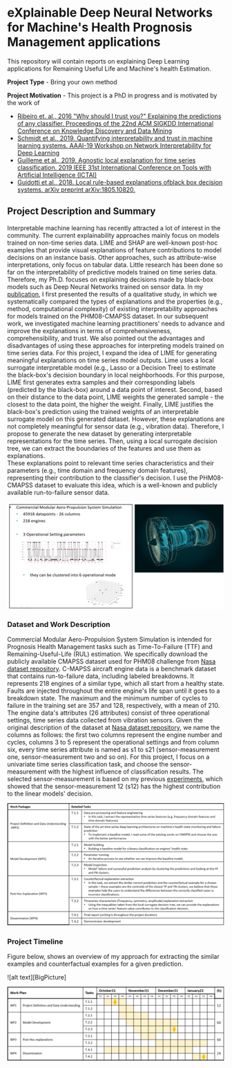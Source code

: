 # eXplainable Deep Neural Networks for Machine's Health Prognosis Management applications

This repository will contain reports on explaining Deep Learning applications for Remaining Useful Life and Machine's health Estimation.

**Project Type** - Bring your own method

**Project Motivation** - This project is a PhD in progress and is motivated by the work of 
* [Ribeiro et. al., 2016 "Why should I trust you?" Explaining the predictions of any classifier. Proceedings of the 22nd ACM SIGKDD International Conference on Knowledge Discovery and Data Mining](https://www.kdd.org/kdd2016/papers/files/rfp0573-ribeiroA.pdf)
* [Schmidt et al., 2019. Quantifying interpretability and trust in machine learning systems. AAAI-19 Workshop on Network Interpretability for Deep Learning](https://arxiv.org/abs/1901.08558)
* [Guilleme et al., 2019. Agnostic local explanation for time series classification. 2019 IEEE 31st International Conference on Tools with Artificial Intelligence (ICTAI)](https://ieeexplore.ieee.org/document/8995349/)
* [Guidotti et al., 2018. Local rule-based explanations ofblack box decision systems. arXiv preprint arXiv:1805.10820.](https://arxiv.org/abs/1805.10820)


## Project Description and Summary
Interpretable machine learning has recently attracted a lot of interest in the community. The current explainability approaches mainly focus on models trained on non-time series data. LIME and SHAP are well-known post-hoc examples that provide visual explanations of feature contributions to model decisions on an instance basis. Other approaches, such as attribute-wise interpretations, only focus on tabular data. Little research has been done so far on the interpretability of predictive models trained on time series data. Therefore, my Ph.D. focuses on explaining decisions made by black-box models such as Deep Neural Networks trained on sensor data. 
In my [publication](https://papers.phmsociety.org/index.php/phme/article/view/1244), I first presented the results of a qualitative study, in which we systematically compared the types of explanations and the properties (e.g., method, computational complexity) of existing interpretability approaches for models trained on the PHM08-CMAPSS dataset. In our subsequent work, we investigated machine learning practitioners' needs to advance and improve the explanations in terms of comprehensiveness, comprehensibility, and trust. 
We also pointed out the advantages and disadvantages of using these approaches for interpreting models trained on time series data.
For this project, I expand the idea of LIME for generating meaningful explanations on time series model outputs. Lime uses a local surrogate interpretable model (e.g., Lasso or a Decision Tree) to estimate the black-box's decision boundary in local neighborhoods. For this purpose, LIME first generates extra samples and their corresponding labels (predicted by the black-box) around a data point of interest. Second, based on their distance to the data point, LIME weights the generated sample - the closest to the data point, the higher the weight. Finally, LIME justifies the black-box's prediction using the trained weights of an interpretable surrogate model on this generated dataset.
However, these explanations are not completely meaningful for sensor data (e.g., vibration data). Therefore, I propose to generate the new dataset by generating interpretable representations for the time series. Then, using a local surrogate decision tree, we can extract the boundaries of the features and use them as explanations.   
These explanations point to relevant time series characteristics and their parameters (e.g., time domain and frequency domain features), representing their contribution to the classifier's decision. I use the PHM08-CMAPSS dataset to evaluate this idea, which is a well-known and publicly available run-to-failure sensor data.


![alt text][cmapss]

[cmapss]: figures/CMAPSS_description.png

### Dataset and Work Description
Commercial Modular Aero-Propulsion System Simulation is intended for Prognosis Health Management tasks such as Time-To-Failure (TTF) and Remaining-Useful-Life (RUL) estimation. We specifically download the publicly available CMAPSS dataset used for PHM08 challenge from [Nasa dataset repository](https://ti.arc.nasa.gov/tech/dash/groups/pcoe/prognostic-data-repository/). 
C-MAPSS aircraft engine data is a benchmark dataset that contains run-to-failure data, including labeled breakdowns. It represents 218 engines of a similar type, which all start from a healthy state. Faults are injected throughout the entire engine's life span until it goes to a breakdown state. The maximum and the minimum number of cycles to failure in the training set are 357 and 128, respectively, with a mean of 210. The engine data's attributes (26 attributes) consist of three operational settings, time series data collected from vibration sensors. Given the original description of the dataset at [Nasa dataset repository](https://ti.arc.nasa.gov/tech/dash/groups/pcoe/prognostic-data-repository/), we name the columns as follows: the first two columns represent the engine number and cycles, columns 3 to 5 represent the operational settings and from column six, every time series attribute is named as s1 to s21 (sensor-measurement one, sensor-measurement two and so on). 
For this project, I focus on a univariate time series classification task, and choose the sensor-measurement with the highest influence of classification results. The selected sensor-measurement is based on my previous [experiments](https://papers.phmsociety.org/index.php/phme/article/view/1244), which showed that the sensor-measurement 12 (s12) has the highest contribution to the linear models' decision. 

![alt text][wps]

[wps]: figures/WPs.png

### Project Timeline 
Figure below, shows an overview of my approach for extracting the similar examples and counterfactual examples for a given prediction.


![alt text][BigPicture]

[workpackages]: figures/Big-Picture.png

![alt text][timeline]

[timeline]: figures/timeline.png


